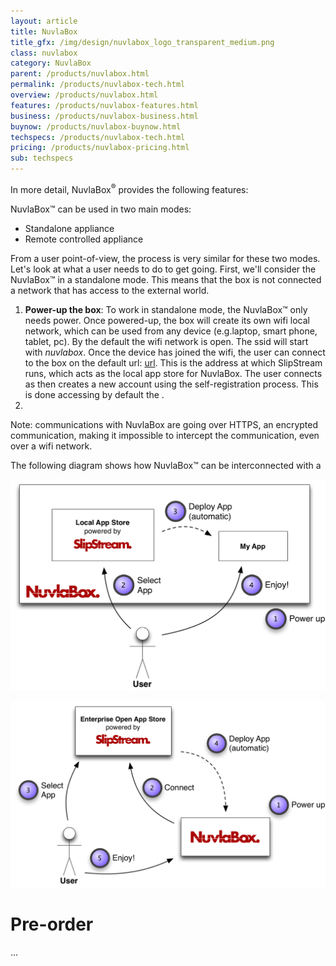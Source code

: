 ```yaml
---
layout: article
title: NuvlaBox
title_gfx: /img/design/nuvlabox_logo_transparent_medium.png
class: nuvlabox
category: NuvlaBox
parent: /products/nuvlabox.html
permalink: /products/nuvlabox-tech.html
overview: /products/nuvlabox.html
features: /products/nuvlabox-features.html
business: /products/nuvlabox-business.html
buynow: /products/nuvlabox-buynow.html
techspecs: /products/nuvlabox-tech.html
pricing: /products/nuvlabox-pricing.html
sub: techspecs
---
```


In more detail, NuvlaBox<sup>®</sup> provides the following features: 

NuvlaBox™ can be used in two main modes:

* Standalone appliance
* Remote controlled appliance

From a user point-of-view, the process is very similar for these two modes. Let's look at what a user needs to do to get going. First, we'll consider the NuvlaBox™ in a standalone mode. This means that the box is not connected a network that has access to the external world.

1. **Power-up the box**: To work in standalone mode, the NuvlaBox™ only needs power. Once powered-up, the box will create its own wifi local network, which can be used from any device (e.g.laptop, smart phone, tablet, pc). By the default the wifi network is open. The ssid will start with *nuvlabox*. Once the device has joined the wifi, the user can connect to the box on the default url: [url](https://172.0.0.1). This is the address at which SlipStream runs, which acts as the local app store for NuvlaBox. The user connects as then creates a new account using the self-registration process. This is done accessing by default the .
2. 

Note: communications with NuvlaBox are going over HTTPS, an encrypted communication, making it impossible to intercept the communication, even over a wifi network.

The following diagram shows how NuvlaBox™ can be interconnected with a 

<p align="center">
    <img src="/img/content/nuvlabox/nuvlabox-local.png" alt="NuvlaBox standalone" width="700" />
</p>

<p align="center">
    <img src="/img/content/nuvlabox/nuvlabox-remote.png" alt="NuvlaBox remotely connected" width="700" />
</p>


Pre-order
======



...

